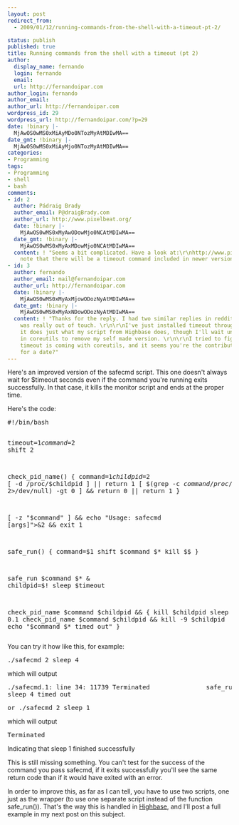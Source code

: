 ```yaml
---
layout: post
redirect_from:
  - 2009/01/12/running-commands-from-the-shell-with-a-timeout-pt-2/

status: publish
published: true
title: Running commands from the shell with a timeout (pt 2)
author:
  display_name: fernando
  login: fernando
  email: 
  url: http://fernandoipar.com
author_login: fernando
author_email: 
author_url: http://fernandoipar.com
wordpress_id: 29
wordpress_url: http://fernandoipar.com/?p=29
date: !binary |-
  MjAwOS0wMS0xMiAyMDo0NTozMyAtMDIwMA==
date_gmt: !binary |-
  MjAwOS0wMS0xMiAyMjo0NTozMyAtMDIwMA==
categories:
- Programming
tags:
- Programming
- shell
- bash
comments:
- id: 2
  author: Pádraig Brady
  author_email: P@draigBrady.com
  author_url: http://www.pixelbeat.org/
  date: !binary |-
    MjAwOS0wMS0xMyAwODowMjo0NCAtMDIwMA==
  date_gmt: !binary |-
    MjAwOS0wMS0xMyAxMDowMjo0NCAtMDIwMA==
  content: ! "Seems a bit complicated. Have a look at:\r\nhttp://www.pixelbeat.org/scripts/timeout\r\n\r\nAlso
    note that there will be a timeout command included in newer versions of coreutils."
- id: 3
  author: fernando
  author_email: mail@fernandoipar.com
  author_url: http://fernandoipar.com
  date: !binary |-
    MjAwOS0wMS0xMyAxMjowODozNyAtMDIwMA==
  date_gmt: !binary |-
    MjAwOS0wMS0xMyAxNDowODozNyAtMDIwMA==
  content: ! "Thanks for the reply. I had two similar replies in reddit, I guess I
    was really out of touch. \r\n\r\nI've just installed timeout through apt-get and
    it does just what my script from Highbase does, though I'll wait until it's included
    in coreutils to remove my self made version. \r\n\r\nI tried to figure out when
    timeout is coming with coreutils, and it seems you're the contributor :) Any ideas
    for a date?"
---
```

<p>Here's an improved version of the safecmd script. This one doesn't always wait for $timeout seconds even if the command you're running exits successfully. In that case, it kills the monitor script and ends at the proper time. </p>
<p>Here's the code: </p>
<pre>
#!/bin/bash 

timeout=$1
command=$2
shift 2

check_pid_name()
{
        command=$1
        childpid=$2
        [ -d /proc/$childpid ] || return 1
        [ $(grep -c $command /proc/$childpid/cmdline 2>/dev/null) -gt 0 ] && return 0 || return 1
}

[ -z "$command" ] && echo "Usage: safecmd <timeout> <command> [args]">&2 && exit 1

safe_run()
{
        command=$1
        shift
        $command $* 
        kill $$
}

safe_run $command $* &
childpid=$!
sleep $timeout 

check_pid_name $command $childpid && {
        kill $childpid
        sleep 0.1
        check_pid_name $command $childpid && kill -9 $childpid
        echo "$command $* timed out"
}
</pre>
<p>You can try it how like this, for example: </p>
<pre>
./safecmd 2 sleep 4
</pre>
<p>which will output</p>
<pre>
./safecmd.1: line 34: 11739 Terminated               safe_run $command $*
sleep 4 timed out
</pre>
<pre>
or ./safecmd 2 sleep 1
</pre>
<p>which will output</p>
<pre>
Terminated
</pre>
<p>Indicating that sleep 1 finished successfully</p>
<p>This is still missing something. You can't test for the success of the command you pass safecmd, if it exits successfully you'll see the same return code than if it would have exited with an error. </p>
<p>In order to improve this, as far as I can tell, you have to use two scripts, one just as the wrapper (to use one separate script instead of the function safe_run()). That's the way this is handled in <a href="http://highbase.seriema-systems.com">Highbase</a>, and I'll post a full example in my next post on this subject. </p>
